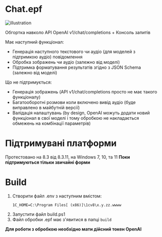 # Chat.epf

![illustration](https://github.com/user-attachments/assets/2a458124-33c5-4275-ac3d-895c79240562)

Обгортка навколо API OpenAI v1/chat/completions + Консоль запитів

Має наступний функціонал:

* Генерація наступного текстового чи аудіо (для моделей з підтримкою аудіо) повідомлення
* Обробка зображень чи аудіо (залежно від моделі)
* Підтримка форматування результатів згідно з JSON Schema (залежно від моделі)

Що не підтримується:

* Генерація зображень (API v1/chat/completions просто не має такого функціоналу)
* Багатооборотні розмови коли включено вивід аудіо (буде виправлено в майбутній версії)
* Валідація налаштувань (by design, OpenAI можуть додати новий функціонал в свої моделі і тому обробкою не накладається обмежень на комбінації параметрів)

# Підтримувані платформи

Протестовано на 8.3 від 8.3.11, на Windows 7, 10, та 11
**Поки підтримуються тільки звичайні форми**

# Build

1. Створити файл .env з наступним вмістом:
    ```
    1C_HOME=C:\Program Files[ (x86)]\1cv8\x.y.zz.wwww
    ```
2. Запустити файл build.ps1
3. Файл обробки .epf має з'явитися в папці `build`

**Для роботи з обробкою необхідно мати дійсний токен OpenAI**
